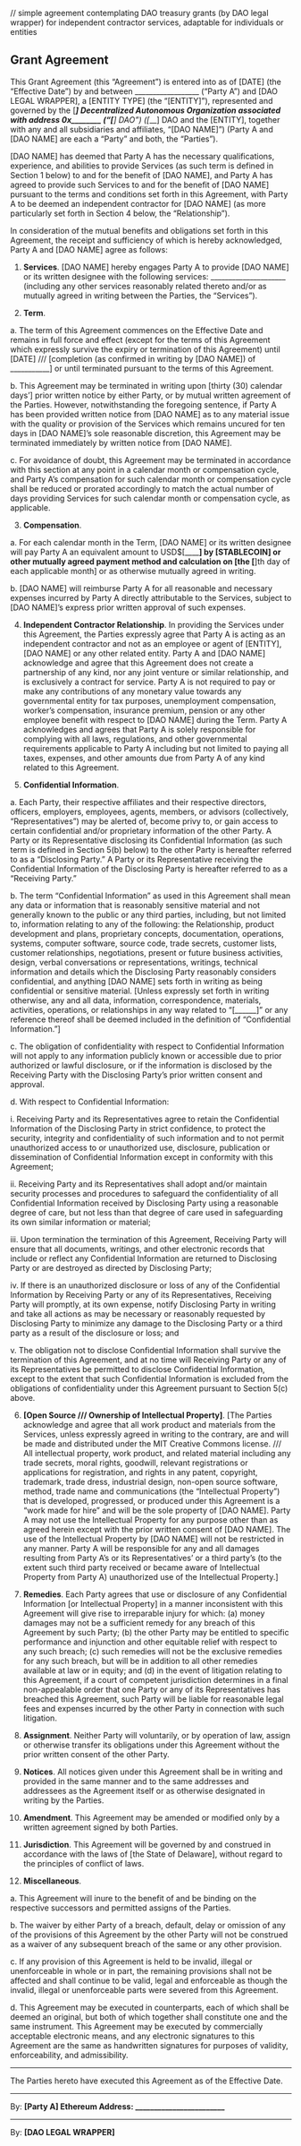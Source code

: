 // simple agreement contemplating DAO treasury grants (by DAO legal wrapper) for independent contractor services, adaptable for individuals or entities

## Grant Agreement

This Grant Agreement (this “Agreement”) is entered into as of [DATE] (the “Effective Date”) by and between __________________ (“Party A”) and [DAO LEGAL WRAPPER], a [ENTITY TYPE] (the “[ENTITY]”), represented and governed by the [____] Decentralized Autonomous Organization associated with address 0x________ (“[___] DAO”) ([___] DAO and the [ENTITY], together with any and all subsidiaries and affiliates, “[DAO NAME]”) (Party A and [DAO NAME] are each a “Party” and both, the “Parties”).

[DAO NAME] has deemed that Party A has the necessary qualifications, experience, and abilities to provide Services (as such term is defined in Section 1 below) to and for the benefit of [DAO NAME], and Party A has agreed to provide such Services to and for the benefit of [DAO NAME] pursuant to the terms and conditions set forth in this Agreement, with Party A to be deemed an independent contractor for [DAO NAME] (as more particularly set forth in Section 4 below, the “Relationship”). 

In consideration of the mutual benefits and obligations set forth in this Agreement, the receipt and sufficiency of which is hereby acknowledged, Party A and [DAO NAME] agree as follows:

1.	**Services**. [DAO NAME] hereby engages Party A to provide [DAO NAME] or its written designee with the following services: _____________________ (including any other services reasonably related thereto and/or as mutually agreed in writing between the Parties, the “Services”). 

2.	**Term**. 

a.	The term of this Agreement commences on the Effective Date and remains in full force and effect (except for the terms of this Agreement which expressly survive the expiry or termination of this Agreement) until [DATE] /// [completion (as confirmed in writing by [DAO NAME]) of ___________] or until terminated pursuant to the terms of this Agreement. 

b.	This Agreement may be terminated in writing upon [thirty (30) calendar days’] prior written notice by either Party, or by mutual written agreement of the Parties. However, notwithstanding the foregoing sentence, if Party A has been provided written notice from [DAO NAME] as to any material issue with the quality or provision of the Services which remains uncured for ten days in [DAO NAME]’s sole reasonable discretion, this Agreement may be terminated immediately by written notice from [DAO NAME]. 

c.	For avoidance of doubt, this Agreement may be terminated in accordance with this section at any point in a calendar month or compensation cycle, and Party A’s compensation for such calendar month or compensation cycle shall be reduced or prorated accordingly to match the actual number of days providing Services for such calendar month or compensation cycle, as applicable.

3.	**Compensation**. 

a.	For each calendar month in the Term, [DAO NAME] or its written designee will pay Party A an equivalent amount to USD$[______] by [STABLECOIN] or other mutually agreed payment method and calculation on [the [__]th day of each applicable month] or as otherwise mutually agreed in writing. 

b.	[DAO NAME] will reimburse Party A for all reasonable and necessary expenses incurred by Party A directly attributable to the Services, subject to [DAO NAME]’s express prior written approval of such expenses. 

4.	**Independent Contractor Relationship**. In providing the Services under this Agreement, the Parties expressly agree that Party A is acting as an independent contractor and not as an employee or agent of [ENTITY], [DAO NAME] or any other related entity. Party A and [DAO NAME] acknowledge and agree that this Agreement does not create a partnership of any kind, nor any joint venture or similar relationship, and is exclusively a contract for service. Party A is not required to pay or make any contributions of any monetary value towards any governmental entity for tax purposes, unemployment compensation, worker’s compensation, insurance premium, pension or any other employee benefit with respect to [DAO NAME] during the Term. Party A acknowledges and agrees that Party A is solely responsible for complying with all laws, regulations, and other governmental requirements applicable to Party A including but not limited to paying all taxes, expenses, and other amounts due from Party A of any kind related to this Agreement.

5.	**Confidential Information**. 

a.	Each Party, their respective affiliates and their respective directors, officers, employers, employees, agents, members, or advisors (collectively, “Representatives”) may be alerted of, become privy to, or gain access to certain confidential and/or proprietary information of the other Party. A Party or its Representative disclosing its Confidential Information (as such term is defined in Section 5(b) below) to the other Party is hereafter referred to as a “Disclosing Party.” A Party or its Representative receiving the Confidential Information of the Disclosing Party is hereafter referred to as a “Receiving Party.”

b.	The term “Confidential Information” as used in this Agreement shall mean any data or information that is reasonably sensitive material and not generally known to the public or any third parties, including, but not limited to, information relating to any of the following: the Relationship, product development and plans, proprietary concepts, documentation, operations, systems, computer software, source code, trade secrets, customer lists, customer relationships, negotiations, present or future business activities, design, verbal conversations or representations, writings, technical information and details which the Disclosing Party reasonably considers confidential, and anything [DAO NAME] sets forth in writing as being confidential or sensitive material. [Unless expressly set forth in writing otherwise, any and all data, information, correspondence, materials, activities, operations, or relationships in any way related to “[______]” or any reference thereof shall be deemed included in the definition of “Confidential Information.”] 

c.	The obligation of confidentiality with respect to Confidential Information will not apply to any information publicly known or accessible due to prior authorized or lawful disclosure, or if the information is disclosed by the Receiving Party with the Disclosing Party’s prior written consent and approval.

d.	With respect to Confidential Information: 

  i.	Receiving Party and its Representatives agree to retain the Confidential Information of the Disclosing Party in strict confidence, to protect the security, integrity and confidentiality of such information and to not permit unauthorized access to or unauthorized use, disclosure, publication or dissemination of Confidential Information except in conformity with this Agreement;
  
  ii.	Receiving Party and its Representatives shall adopt and/or maintain security processes and procedures to safeguard the confidentiality of all Confidential Information received by Disclosing Party using a reasonable degree of care, but not less than that degree of care used in safeguarding its own similar information or material;
  
  iii.	Upon termination the termination of this Agreement, Receiving Party will ensure that all documents, writings, and other electronic records that include or reflect any Confidential Information are returned to Disclosing Party or are destroyed as directed by Disclosing Party;
  
  iv.	If there is an unauthorized disclosure or loss of any of the Confidential Information by Receiving Party or any of its Representatives, Receiving Party will promptly, at its own expense, notify Disclosing Party in writing and take all actions as may be necessary or reasonably requested by Disclosing Party to minimize any damage to the Disclosing Party or a third party as a result of the disclosure or loss; and 
  
  v.	The obligation not to disclose Confidential Information shall survive the termination of this Agreement, and at no time will Receiving Party or any of its Representatives be permitted to disclose Confidential Information, except to the extent that such Confidential Information is excluded from the obligations of confidentiality under this Agreement pursuant to Section 5(c) above.

6.	**[Open Source /// Ownership of Intellectual Property]**. [The Parties acknowledge and agree that all work product and materials from the Services, unless expressly agreed in writing to the contrary, are and will be made and distributed under the MIT Creative Commons license. /// All intellectual property, work product, and related material including any trade secrets, moral rights, goodwill, relevant registrations or applications for registration, and rights in any patent, copyright, trademark, trade dress, industrial design, non-open source software, method, trade name and communications (the “Intellectual Property”) that is developed, progressed, or produced under this Agreement is a “work made for hire” and will be the sole property of [DAO NAME]. Party A may not use the Intellectual Property for any purpose other than as agreed herein except with the prior written consent of [DAO NAME]. The use of the Intellectual Property by [DAO NAME] will not be restricted in any manner. Party A will be responsible for any and all damages resulting from Party A’s or its Representatives’ or a third party’s (to the extent such third party received or became aware of Intellectual Property from Party A) unauthorized use of the Intellectual Property.]

7.	**Remedies**. Each Party agrees that use or disclosure of any Confidential Information [or Intellectual Property] in a manner inconsistent with this Agreement will give rise to irreparable injury for which: (a) money damages may not be a sufficient remedy for any breach of this Agreement by such Party; (b) the other Party may be entitled to specific performance and injunction and other equitable relief with respect to any such breach; (c) such remedies will not be the exclusive remedies for any such breach, but will be in addition to all other remedies available at law or in equity; and (d) in the event of litigation relating to this Agreement, if a court of competent jurisdiction determines in a final non-appealable order that one Party or any of its Representatives has breached this Agreement, such Party will be liable for reasonable legal fees and expenses incurred by the other Party in connection with such litigation.

8.	**Assignment**. Neither Party will voluntarily, or by operation of law, assign or otherwise transfer its obligations under this Agreement without the prior written consent of the other Party. 

9.	**Notices**. All notices given under this Agreement shall be in writing and provided in the same manner and to the same addresses and addressees as the Agreement itself or as otherwise designated in writing by the Parties.

10.	**Amendment**. This Agreement may be amended or modified only by a written agreement signed by both Parties.

11.	**Jurisdiction**. This Agreement will be governed by and construed in accordance with the laws of [the State of Delaware], without regard to the principles of conflict of laws. 

12.	**Miscellaneous**. 

a.	This Agreement will inure to the benefit of and be binding on the respective successors and permitted assigns of the Parties. 

b.	The waiver by either Party of a breach, default, delay or omission of any of the provisions of this Agreement by the other Party will not be construed as a waiver of any subsequent breach of the same or any other provision.

c.	If any provision of this Agreement is held to be invalid, illegal or unenforceable in whole or in part, the remaining provisions shall not be affected and shall continue to be valid, legal and enforceable as though the invalid, illegal or unenforceable parts were severed from this Agreement.

d.	This Agreement may be executed in counterparts, each of which shall be deemed an original, but both of which together shall constitute one and the same instrument. This Agreement may be executed by commercially acceptable electronic means, and any electronic signatures to this Agreement are the same as handwritten signatures for purposes of validity, enforceability, and admissibility.


*****************************************************



The Parties hereto have executed this Agreement as of the Effective Date.



___________________________________
By: 
**[Party A]
Ethereum Address: ________________________**



___________________________________
By: 
**[DAO LEGAL WRAPPER]**
